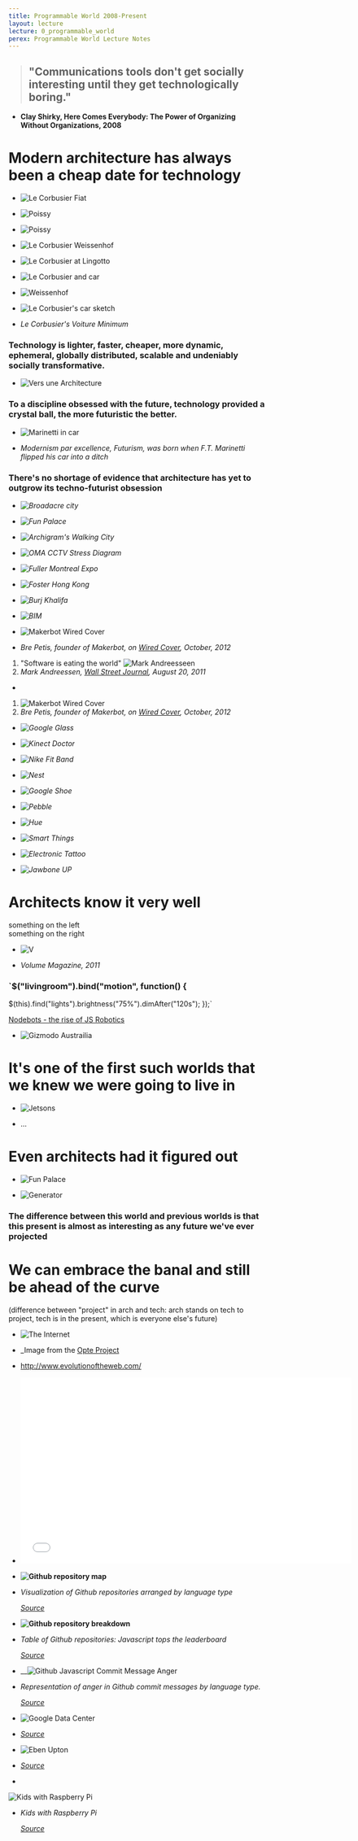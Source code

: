 ```yaml
---
title: Programmable World 2008-Present
layout: lecture
lecture: 0_programmable_world
perex: Programmable World Lecture Notes
---
```

> ## "Communications tools don't get socially interesting until they get technologically boring."

*	__Clay Shirky, Here Comes Everybody: The Power of Organizing Without Organizations, 2008__










# Modern architecture has always been a cheap date for technology

*	![Le Corbusier Fiat](http://rosswolfe.files.wordpress.com/2013/05/corbu-fiat.jpg?w=900)

*	![Poissy](http://3.bp.blogspot.com/-7kLm70JJiMA/TrtG5f8f7rI/AAAAAAAADEs/0mnqkedJza8/s400/tumblr_l9iovbEvB91qe232bo1_400.jpg)

*	![Poissy](http://i2.wp.com/cycle-space.com/wp-content/uploads/2013/02/Le-Corbusier-Villa-Stein-de-Monzie-1927.jpg?resize=584%2C503)

*	![Le Corbusier Weissenhof](http://1.bp.blogspot.com/-UL1P3Qzogyc/UY1mwD4IAbI/AAAAAAAABU4/NN6SNSFaBCA/s400/01.09_Le_Corbusier_Dubbel_woonhuis_in_Weissenhofwijk_te_Stuttgart_1927.jpg)

*	![Le Corbusier at Lingotto](http://rosswolfe.files.wordpress.com/2013/05/le-corbusier-fiat-lingotto1.jpg)

*	![Le Corbusier and car](http://www.fondationlecorbusier.fr/CorbuCache/900x720_2049_2251.jpg)

*	![Weissenhof](http://2.bp.blogspot.com/_ZyhMRgtNlCE/TUlccoyUlTI/AAAAAAAAAkw/jmC8T-7pAPQ/s320/Weissenhof.jpg)

*	![Le Corbusier's car sketch](http://www.influx.co.uk/wordpress/wp-content/uploads/2010/11/img20080827_1.jpg)

*	_Le Corbusier's Voiture Minimum_


### Technology is lighter, faster, cheaper, more dynamic, ephemeral, globally distributed, scalable and undeniably socially transformative.

*	![Vers une Architecture](http://farm3.static.flickr.com/2439/3926773892_e3470e5960.jpg)

### To a discipline obsessed with the future, technology provided a crystal ball, the more futuristic the better.

*	![Marinetti in car](http://3.bp.blogspot.com/-ZwvN_471R18/T2ZRNKZAEmI/AAAAAAAAASw/9uoKDl4sJ6c/s320/marinetti+in+his+car.jpg)

*	_Modernism par excellence, Futurism, was born when F.T. Marinetti flipped his car into a ditch_

### There's no shortage of evidence that architecture has yet to outgrow its techno-futurist obsession

*	_![Broadacre city](http://growingupinamerica.files.wordpress.com/2011/04/32405094_04-1.jpg)_

*	_![Fun Palace](http://cup2013.files.wordpress.com/2011/04/02.jpg)_

*	_![Archigram's Walking City](http://designmuseum.org/media/item/4539/-1/87_2Lg.jpg)_

*	_![OMA CCTV Stress Diagram](http://www.designboom.com/weblog/images/images_2/lauren/cctv/cctv06.jpg)_

*	_![Fuller Montreal Expo](http://arttattler.com/Images/NorthAmerica/NewYork/Whitney/Buckminster%20Fuller/fuller_pavilion.jpg)_

*	_![Foster Hong Kong](http://www.e-architect.co.uk/images/jpgs/hong_kong/hong_kong_bank_foster_ianlambot2.jpg)_

*	_![Burj Khalifa](http://www.joutrip.com/i/b/burj-khalifa-burj-khalifa.jpg)_

*	_![BIM](http://computimesinc.com/wp-content/uploads/2013/02/BIM1.jpg)_


*	![Makerbot Wired Cover](http://cdn.lightgalleries.net/4c58ae3fe4541/images/TSC_MAK01-1.jpg)
*	_Bre Petis, founder of Makerbot, on [Wired Cover](http://www.wired.com/design/2012/09/how-makerbots-replicator2-will-launch-era-of-desktop-manufacturing/all/?pid=909), October, 2012_




1.	"Software is eating the world" ![Mark Andreesseen](http://m.wsj.net/video/20110603/060311biginterview/060311biginterview_512x288.jpg)
2.	_Mark Andreessen, [Wall Street Journal](http://online.wsj.com/article/SB10001424053111903480904576512250915629460.html), August 20, 2011_

*

1.	![Makerbot Wired Cover](http://cdn.lightgalleries.net/4c58ae3fe4541/images/TSC_MAK01-1.jpg)
2.	_Bre Petis, founder of Makerbot, on [Wired Cover](http://www.wired.com/design/2012/09/how-makerbots-replicator2-will-launch-era-of-desktop-manufacturing/all/?pid=909), October, 2012_






*	_![Google Glass](http://a.abcnews.com/images/Technology/ap_google_glasses_kb_120627_wg.jpg)_

*	_![Kinect Doctor](http://betanews.com/wp-content/uploads/2011/11/Kinect-Doctor.jpg)_

*	_![Nike Fit Band](http://gamification.co/wp-content/uploads/2012/07/nike.jpg)_

*	_![Nest](http://dz8s0oagnjand.cloudfront.net/wp-content/uploads/2011/10/Nest-Thermostat-Auto-Away.png)_

*	_![Google Shoe](http://www1.pcmag.com/media/images/377999-google-talking-shoe.jpg?thumb=y)_

*	_![Pebble](http://cdn.shopify.com/s/files/1/0106/1422/t/4/assets/photo-cycling.jpg?41)_

*	_![Hue](http://photos.appleinsider.com/hue-130806-2.jpg)_

*	_![Smart Things](http://www.thefiresays.com/wp-content/uploads/2012/09/smartthings.jpg)_

*	_![Electronic Tattoo](http://metrouk2.files.wordpress.com/2013/06/electric-tattoo.jpg?w=650&h=487&crop=1#038;h=560)_

*	_![Jawbone UP](http://assets.coolhunting.com/coolhunting/mt_asset_cache/2011/11/03/jawbone-up-duo.jpg)_



# Architects know it very well



<div class="split">
<div class="left">
something on the left
</div>

<div class="right">
something on the right
</div>
</div>


*	![V](http://ad009cdnb.archdaily.net/wp-content/uploads/2011/09/1315411779-img-3147-528x374.jpg)

*	_Volume Magazine, 2011_


### `$("livingroom").bind("motion", function() {
  $(this).find("lights").brightness("75%").dimAfter("120s");
});`

[Nodebots - the rise of JS Robotics](http://voodootikigod.com/nodebots-the-rise-of-js-robotics/)




*	![Gizmodo Austrailia](http://img.gawkerassets.com/img/18l65rw56h2o8jpg/xlarge.jpg)




# It's one of the first such worlds that we knew we were going to live in

*	![Jetsons]()

*	...



# Even architects had it figured out

*	![Fun Palace]()

*	![Generator]()



### The difference between this world and previous worlds is that this present is almost as interesting as any future we've ever projected

# We can embrace the banal and still be ahead of the curve



(difference between "project" in arch and tech: arch stands on tech to project, tech is in the present, which is everyone else's future)




*	![The Internet](http://content.animalnewyork.com/wp-content/uploads/19clix.jpg)

*	_Image from the [Opte Project](http://www.opte.org/maps/)



*	http://www.evolutionoftheweb.com/

*	<iframe width="650" height="366" src="//www.youtube.com/embed/jf-cEB3U2UQ?t=7m49s" frameborder="0" allowfullscreen></iframe>


*   __![Github repository map](https://raw.github.com/site2site/site2site.github.io/master/images/lectures/week0/programmable-world/github_repos_map.png)__

*   _Visualization of Github repositories arranged by language type_
	
	_[Source](http://zoom.it/kCsU#full)_

*   __![Github repository breakdown](https://raw.github.com/site2site/site2site.github.io/master/images/lectures/week0/programmable-world/github_repos_by_language.png)__

*	_Table of Github repositories: Javascript tops the leaderboard_
	
	_[Source](http://zoom.it/kCsU#full)_

*	__![Github Javascript Commit Message Anger](http://geeksta.net/img/emotions-github-commit-messages/commit-messages-anger-percentage.png)

*	_Representation of anger in Github commit messages by language type._

	_[Source](http://geeksta.net/geeklog/exploring-expressions-emotions-github-commit-messages/)_



*	![Google Data Center](ff_googleinfrastructure2_large.jpg)

*	_[Source](http://www.wired.com/wiredenterprise/2012/10/ff-inside-google-data-center/all/)_


*	![Eben Upton](http://b.vimeocdn.com/ts/335/015/335015769_1280.jpg)

*	_[Source](https://vimeo.com/45447698)_

*	
![Kids with Raspberry Pi](http://www.raspberrypi.org/wp-content/uploads/2012/10/SSLHoF-Rpi-and-Lego-WeDo-5.jpeg)

*	_Kids with Raspberry Pi_

	_[Source](http://www.raspberrypi.org/archives/2159)_






